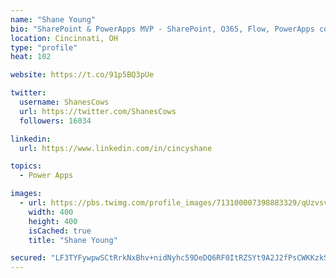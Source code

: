 ```yaml
---
name: "Shane Young"
bio: "SharePoint & PowerApps MVP - SharePoint, O365, Flow, PowerApps consulting? @PowerApps911 | Pure Snark? You found it."
location: Cincinnati, OH
type: "profile"
heat: 102

website: https://t.co/91p5BQ3pUe

twitter:
  username: ShanesCows
  url: https://twitter.com/ShanesCows
  followers: 16034

linkedin:
  url: https://www.linkedin.com/in/cincyshane

topics:
  - Power Apps

images:
  - url: https://pbs.twimg.com/profile_images/713100007398883329/qUzvsvQ3_400x400.jpg
    width: 400
    height: 400
    isCached: true
    title: "Shane Young"

secured: "LF3TYFywpwSCtRrkNxBhv+nidNyhc59DeDQ6RF0ItRZSYt9A2J2fPsCWKKzkSL2glTraBZwAXamIyKavFJ13dMCH7Lk12WpqldJbN0y5OC/WT58m12yYx+CeRc8RDLCRM/nmTSVb7npeGDBvQGNC3gQ70N6osQO9knWt9FeEz7hWGFwstZKFT0PaIpn5lAIb9fdZiG2+qPgMCdbsLCd3jNh9cKmil1XJf5LyVHrE1a1+Skg0fs3z7+rJ32ogi90S6TC/eeRCmRfAuQTyVOmRK7L7SNbbczuKtWKoSazmtxLgEUVJTX4Yd/ugQ5SQOiY7S3Hcusg6KS6R2j1FEr232UlYlobfGoOa7dfXHFn7s6W08diJ4Q/c6D9XVJjZSSrgGwHnSlwRPETHhKZjUGPtJK69ZhiyGY6DeoOsI0lpHHM=;3/7/+JIesjFssH8x5tmkKA=="
---
```


